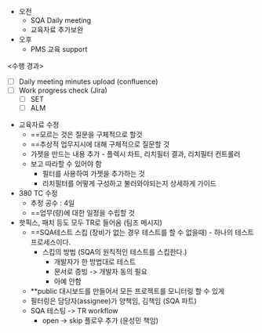 - 오전
	- SQA Daily meeting
	- 교육자료 추가보완
- 오후
	- PMS 교육 support

<수행 경과>
- [ ] Daily meeting minutes upload (confluence)
- [ ] Work progress check (Jira)
	- [ ] SET
	- [ ] ALM

- 교육자료 수정
	- ==모르는 것은 질문을 구체적으로 할것
	- ==추상적 업무지시에 대해 구체적으로 질문할 것
	- 가젯을 만드는 내용 추가 - 플렉시 차트, 리치필터 결과, 리치필터 컨트롤러
	- 보고 따라할 수 있어야 함
		- 필터를 사용하여 가젯을 추가하는 것
		- 리치필터를 어떻게 구성하고 불러와야되는지 상세하게 가이드
- 380 TC 수정
	- 추정 공수 : 4일
	- ==업무(량)에 대한 일정을 수립할 것
- 핫픽스, 패치 등도 모두 TR로 들어옴 (팀즈 메시지)
	- ==SQA테스트 스킵 (장비가 없는 경우 테스트를 할 수 없을때) - 하나의 테스트 프로세스이다.
		- 스킵의 방법 (SQA의 원칙적인 테스트를 스킵한다.)
			- 개발자가 한 방법대로 테스트
			- 문서로 증빙 -> 개발자 동의 필요
			- 아예 안함
	- **public 대시보드를 만들어서 모든 프로젝트를 모니터링 할 수 있게
	- 필터링은 담당자(assignee)가 양책임, 김책임 (SQA 파트)
	- SQA 테스팅 -> TR workflow
		- open -> skip 플로우 추가 (윤성민 책임)